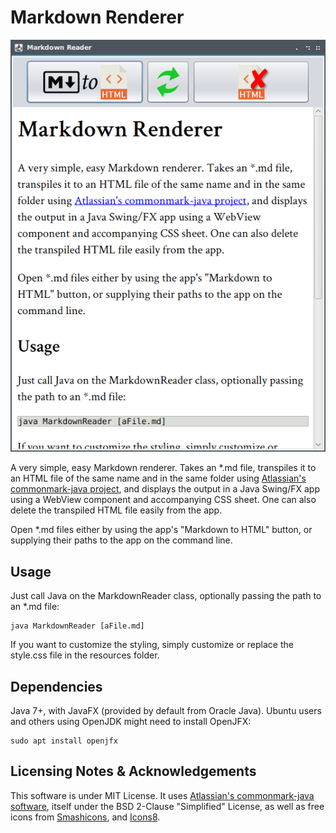 # Markdown Renderer

![screenshot](resources/Screenshot_20190104_191216.png)

A very simple, easy Markdown renderer. Takes an *.md file, transpiles it to an HTML file of the same name and in the same folder using [Atlassian's commonmark-java project](https://github.com/atlassian/commonmark-java), and displays the output in a Java Swing/FX app using a WebView component and accompanying CSS sheet. One can also delete the transpiled HTML file easily from the app.

Open *.md files either by using the app's "Markdown to HTML" button, or supplying their paths to the app on the command line.

## Usage

Just call Java on the MarkdownReader class, optionally passing the path to an *.md file:

```
java MarkdownReader [aFile.md]
```

If you want to customize the styling, simply customize or replace the style.css file in the resources folder.

## Dependencies

Java 7+, with JavaFX (provided by default from Oracle Java). Ubuntu users and others using OpenJDK might need to install OpenJFX:

```
sudo apt install openjfx
```

## Licensing Notes & Acknowledgements

This software is under MIT License. It uses [Atlassian's commonmark-java software](https://github.com/atlassian/commonmark-java), itself under the BSD 2-Clause "Simplified" License, as well as free icons from [Smashicons](https://www.flaticon.com/authors/smashicons), and [Icons8](https://icons8.com/icon/set/refresh/metro).
